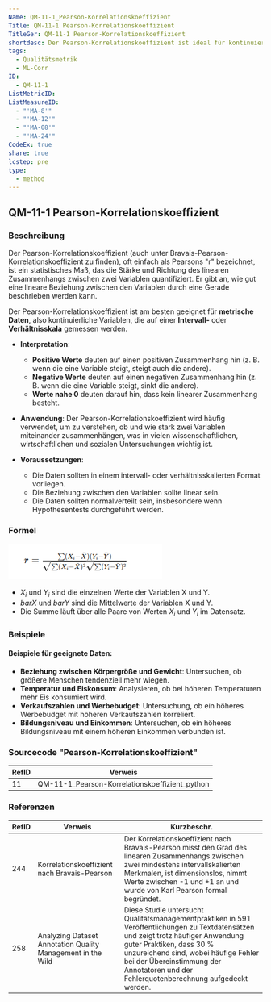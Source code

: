 ```yaml
---
Name: QM-11-1_Pearson-Korrelationskoeffizient
Title: QM-11-1 Pearson-Korrelationskoeffizient
TitleGer: QM-11-1 Pearson-Korrelationskoeffizient
shortdesc: Der Pearson-Korrelationskoeffizient ist ideal für kontinuierliche Daten auf einer Intervall- oder Verhältnisskala, um die Stärke und Richtung eines linearen Zusammenhangs zwischen zwei Variablen auf einer Skala von -1 bis 1 zu messen.
tags:
  - Qualitätsmetrik
  - ML-Corr
ID:
  - QM-11-1
ListMetricID: 
ListMeasureID:
  - "'MA-8'"
  - "'MA-12'"
  - "'MA-08'"
  - "'MA-24'"
CodeEx: true
share: true
lcstep: pre
type:
  - method
---
```

## QM-11-1 Pearson-Korrelationskoeffizient

### Beschreibung
Der Pearson-Korrelationskoeffizient (auch unter Bravais-Pearson-Korrelationskoeffizient zu finden), oft einfach als Pearsons "r" bezeichnet, ist ein statistisches Maß, das die Stärke und Richtung des linearen Zusammenhangs zwischen zwei Variablen quantifiziert. Er gibt an, wie gut eine lineare Beziehung zwischen den Variablen durch eine Gerade beschrieben werden kann.

Der Pearson-Korrelationskoeffizient ist am besten geeignet für **metrische Daten**, also kontinuierliche Variablen, die auf einer **Intervall-** oder **Verhältnisskala** gemessen werden. 

- **Interpretation**:
    - **Positive Werte** deuten auf einen positiven Zusammenhang hin (z. B. wenn die eine Variable steigt, steigt auch die andere).
    - **Negative Werte** deuten auf einen negativen Zusammenhang hin (z. B. wenn die eine Variable steigt, sinkt die andere).
    - **Werte nahe 0** deuten darauf hin, dass kein linearer Zusammenhang besteht.
- **Anwendung**: Der Pearson-Korrelationskoeffizient wird häufig verwendet, um zu verstehen, ob und wie stark zwei Variablen miteinander zusammenhängen, was in vielen wissenschaftlichen, wirtschaftlichen und sozialen Untersuchungen wichtig ist.
    
- **Voraussetzungen**:
    - Die Daten sollten in einem intervall- oder verhältnisskalierten Format vorliegen.
    - Die Beziehung zwischen den Variablen sollte linear sein.
    - Die Daten sollten normalverteilt sein, insbesondere wenn Hypothesentests durchgeführt werden.


### Formel

![Formel für Pearsons Korrelationskoeffizient](../../../../9999_Images/PearsonKorrelationskoeffizient.png)

- $X_i$​ und $Y_i$​ sind die einzelnen Werte der Variablen X und Y.
- $bar X$ und $bar Y$ sind die Mittelwerte der Variablen X und Y.
- Die Summe läuft über alle Paare von Werten $X_i$​ und $Y_i$​ im Datensatz.


### Beispiele 

#### Beispiele für geeignete Daten:

- **Beziehung zwischen Körpergröße und Gewicht**: Untersuchen, ob größere Menschen tendenziell mehr wiegen.
- **Temperatur und Eiskonsum**: Analysieren, ob bei höheren Temperaturen mehr Eis konsumiert wird.
- **Verkaufszahlen und Werbebudget**: Untersuchung, ob ein höheres Werbebudget mit höheren Verkaufszahlen korreliert.
- **Bildungsniveau und Einkommen**: Untersuchen, ob ein höheres Bildungsniveau mit einem höheren Einkommen verbunden ist.



### Sourcecode "Pearson-Korrelationskoeffizient"

| RefID | Verweis                                        |
| ----- | ---------------------------------------------- |
| 11    | QM-11-1_Pearson-Korrelationskoeffizient_python |



### Referenzen

| RefID | Verweis                                                       | Kurzbeschr.                                                                                                                                                                                                                                                                                       |
| ----- | ------------------------------------------------------------- | ------------------------------------------------------------------------------------------------------------------------------------------------------------------------------------------------------------------------------------------------------------------------------------------------- |
| 244   |  Korrelationskoeffizient nach Bravais-Pearson                 | Der Korrelationskoeffizient nach Bravais-Pearson misst den Grad des linearen Zusammenhangs zwischen zwei mindestens intervallskalierten Merkmalen, ist dimensionslos, nimmt Werte zwischen -1 und +1 an und wurde von Karl Pearson formal begründet.                                              |
| 258   |  Analyzing Dataset Annotation Quality Management in the Wild  | Diese Studie untersucht Qualitätsmanagementpraktiken in 591 Veröffentlichungen zu Textdatensätzen und zeigt trotz häufiger Anwendung guter Praktiken, dass 30 % unzureichend sind, wobei häufige Fehler bei der Übereinstimmung der Annotatoren und der Fehlerquotenberechnung aufgedeckt werden. |
